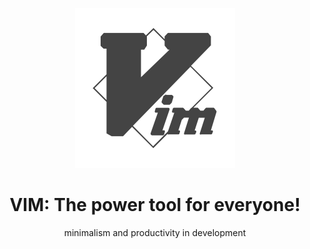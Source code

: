 <p align="center"><img src="vim-logo.png"></p>
<h1 align="center">VIM: The power tool for everyone! </h1>
<p align="center">minimalism and productivity in development</p>